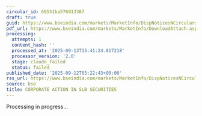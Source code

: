 ```yaml
---
circular_id: 69551ba576913387
draft: true
guid: https://www.bseindia.com/markets/MarketInfo/DispNoticesNCirculars.aspx?Noticeid={C03E695A-1A1F-4162-BC1F-ADACC814ABF6}&noticeno=20250912-8&dt=09/12/2025&icount=8&totcount=103&flag=0
pdf_url: https://www.bseindia.com/markets/MarketInfo/DownloadAttach.aspx?id=20250912-8&attachedId=88960e43-54ad-406b-9e3f-5af9b251740a
processing:
  attempts: 1
  content_hash: ''
  processed_at: '2025-09-13T15:41:24.817218'
  processor_version: '2.0'
  stage: claude_failed
  status: failed
published_date: '2025-09-12T05:22:43+00:00'
rss_url: https://www.bseindia.com/markets/MarketInfo/DispNoticesNCirculars.aspx?Noticeid={C03E695A-1A1F-4162-BC1F-ADACC814ABF6}&noticeno=20250912-8&dt=09/12/2025&icount=8&totcount=103&flag=0
source: bse
title: CORPORATE ACTION IN SLB SECURITIES
---
```


Processing in progress...